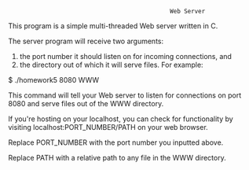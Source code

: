                                                  Web Server

This program is a simple multi-threaded Web server written in C.

The server program will receive two arguments:
1) the port number it should listen on for incoming connections, and 
2) the directory out of which it will serve files. For example:

$ ./homework5 8080 WWW

This command will tell your Web server to listen for connections on port
8080 and serve files out of the WWW directory.

If you're hosting on your localhost, you can check for functionality
by visiting localhost:PORT_NUMBER/PATH on your web browser.

Replace PORT_NUMBER with the port number you inputted above.

Replace PATH with a relative path to any file in the WWW directory.

